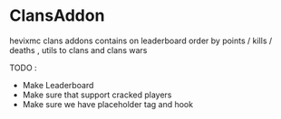 # ClansAddon
hevixmc clans addons contains on leaderboard order by points / kills / deaths , utils to clans and clans wars

TODO : 

- Make Leaderboard
- Make sure that support cracked players
- Make sure we have placeholder tag and hook
